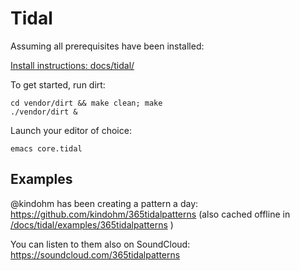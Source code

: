 # Tidal

Assuming all prerequisites have been installed:

[Install instructions: docs/tidal/](/docs/tidal)

To get started, run dirt: 

```
cd vendor/dirt && make clean; make
./vendor/dirt &
```

Launch your editor of choice:

```
emacs core.tidal
```

## Examples

@kindohm has been creating a pattern a day:
https://github.com/kindohm/365tidalpatterns (also cached offline in [/docs/tidal/examples/365tidalpatterns](/docs/tidal/examples/365tidalpatterns) )

You can listen to them also on SoundCloud: https://soundcloud.com/365tidalpatterns
